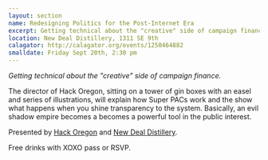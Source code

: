 ```yaml
---
layout: section
name: Redesigning Politics for the Post-Internet Era
excerpt: Getting technical about the "creative" side of campaign finance
location: New Deal Distillery, 1311 SE 9th
calagator: http://calagator.org/events/1250464882
smalldate: Friday Sept 20th, 2:30 pm
---	
```

*Getting technical about the "creative" side of campaign finance.*


The director of Hack Oregon, sitting on a tower of gin boxes with an easel and series of illustrations, will explain how Super PACs work and the show what happens when you shine transparency to the system. Basically, an evil shadow empire becomes a becomes a powerful tool in the public interest.

Presented by [Hack Oregon](http://hackoregon.org) and [New Deal Distillery](http://www.newdealdistillery.com).

Free drinks with XOXO pass or RSVP.

